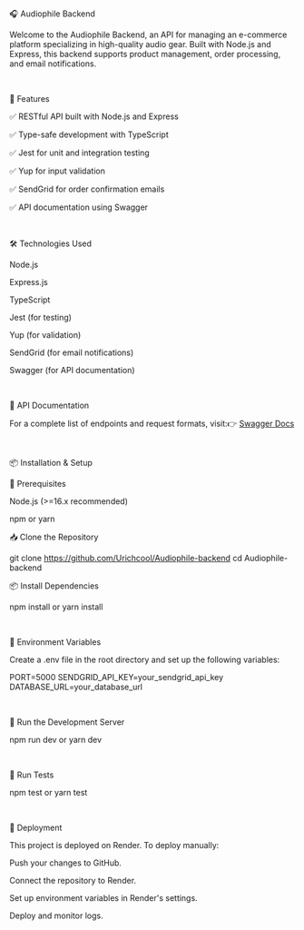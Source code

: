 🎧 Audiophile Backend

Welcome to the Audiophile Backend, an API for managing an e-commerce platform specializing in high-quality audio gear. Built with Node.js and Express, this backend supports product management, order processing, and email notifications.
<p>&nbsp;</p>
🚀 Features

✅ RESTful API built with Node.js and Express

✅ Type-safe development with TypeScript

✅ Jest for unit and integration testing

✅ Yup for input validation

✅ SendGrid for order confirmation emails

✅ API documentation using Swagger
<p>&nbsp;</p>
🛠️ Technologies Used

Node.js

Express.js

TypeScript

Jest (for testing)

Yup (for validation)

SendGrid (for email notifications)

Swagger (for API documentation)
<p>&nbsp;</p>
📜 API Documentation

For a complete list of endpoints and request formats, visit:👉 [Swagger Docs](https://audiophile-backend.onrender.com/api-docs/#/)
<p>&nbsp;</p>
📦 Installation & Setup

📌 Prerequisites

Node.js (>=16.x recommended)

npm or yarn

📥 Clone the Repository

git clone https://github.com/Urichcool/Audiophile-backend
cd Audiophile-backend

📦 Install Dependencies

npm install
or
yarn install
<p>&nbsp;</p>
🔑 Environment Variables

Create a .env file in the root directory and set up the following variables:

PORT=5000
SENDGRID_API_KEY=your_sendgrid_api_key
DATABASE_URL=your_database_url
<p>&nbsp;</p>
🚀 Run the Development Server

npm run dev
or
yarn dev
<p>&nbsp;</p>
🧪 Run Tests

npm test
or
yarn test
<p>&nbsp;</p>
🚀 Deployment

This project is deployed on Render. To deploy manually:

Push your changes to GitHub.

Connect the repository to Render.

Set up environment variables in Render's settings.

Deploy and monitor logs.
